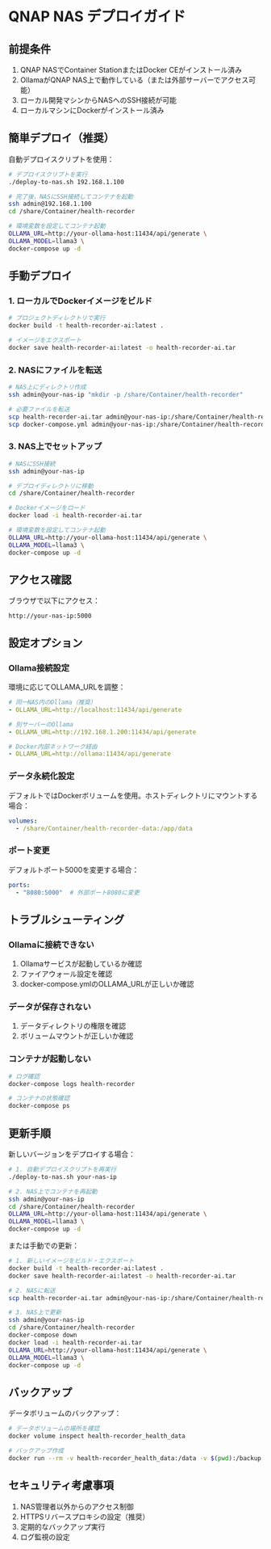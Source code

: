 # QNAP NAS デプロイガイド

## 前提条件

1. QNAP NASでContainer StationまたはDocker CEがインストール済み
2. OllamaがQNAP NAS上で動作している（または外部サーバーでアクセス可能）
3. ローカル開発マシンからNASへのSSH接続が可能
4. ローカルマシンにDockerがインストール済み

## 簡単デプロイ（推奨）

自動デプロイスクリプトを使用：

```bash
# デプロイスクリプトを実行
./deploy-to-nas.sh 192.168.1.100

# 完了後、NASにSSH接続してコンテナを起動
ssh admin@192.168.1.100
cd /share/Container/health-recorder

# 環境変数を設定してコンテナ起動
OLLAMA_URL=http://your-ollama-host:11434/api/generate \
OLLAMA_MODEL=llama3 \
docker-compose up -d
```

## 手動デプロイ

### 1. ローカルでDockerイメージをビルド

```bash
# プロジェクトディレクトリで実行
docker build -t health-recorder-ai:latest .

# イメージをエクスポート
docker save health-recorder-ai:latest -o health-recorder-ai.tar
```

### 2. NASにファイルを転送

```bash
# NAS上にディレクトリ作成
ssh admin@your-nas-ip "mkdir -p /share/Container/health-recorder"

# 必要ファイルを転送
scp health-recorder-ai.tar admin@your-nas-ip:/share/Container/health-recorder/
scp docker-compose.yml admin@your-nas-ip:/share/Container/health-recorder/
```

### 3. NAS上でセットアップ

```bash
# NASにSSH接続
ssh admin@your-nas-ip

# デプロイディレクトリに移動
cd /share/Container/health-recorder

# Dockerイメージをロード
docker load -i health-recorder-ai.tar

# 環境変数を設定してコンテナ起動
OLLAMA_URL=http://your-ollama-host:11434/api/generate \
OLLAMA_MODEL=llama3 \
docker-compose up -d
```

## アクセス確認

ブラウザで以下にアクセス：
```
http://your-nas-ip:5000
```

## 設定オプション

### Ollama接続設定

環境に応じてOLLAMA_URLを調整：

```yaml
# 同一NAS内のOllama（推奨）
- OLLAMA_URL=http://localhost:11434/api/generate

# 別サーバーのOllama
- OLLAMA_URL=http://192.168.1.200:11434/api/generate

# Docker内部ネットワーク経由
- OLLAMA_URL=http://ollama:11434/api/generate
```

### データ永続化設定

デフォルトではDockerボリュームを使用。ホストディレクトリにマウントする場合：

```yaml
volumes:
  - /share/Container/health-recorder-data:/app/data
```

### ポート変更

デフォルトポート5000を変更する場合：

```yaml
ports:
  - "8080:5000"  # 外部ポート8080に変更
```

## トラブルシューティング

### Ollamaに接続できない

1. Ollamaサービスが起動しているか確認
2. ファイアウォール設定を確認
3. docker-compose.ymlのOLLAMA_URLが正しいか確認

### データが保存されない

1. データディレクトリの権限を確認
2. ボリュームマウントが正しいか確認

### コンテナが起動しない

```bash
# ログ確認
docker-compose logs health-recorder

# コンテナの状態確認
docker-compose ps
```

## 更新手順

新しいバージョンをデプロイする場合：

```bash
# 1. 自動デプロイスクリプトを再実行
./deploy-to-nas.sh your-nas-ip

# 2. NAS上でコンテナを再起動
ssh admin@your-nas-ip
cd /share/Container/health-recorder
OLLAMA_URL=http://your-ollama-host:11434/api/generate \
OLLAMA_MODEL=llama3 \
docker-compose up -d
```

または手動での更新：

```bash
# 1. 新しいイメージをビルド・エクスポート
docker build -t health-recorder-ai:latest .
docker save health-recorder-ai:latest -o health-recorder-ai.tar

# 2. NASに転送
scp health-recorder-ai.tar admin@your-nas-ip:/share/Container/health-recorder/

# 3. NAS上で更新
ssh admin@your-nas-ip
cd /share/Container/health-recorder
docker-compose down
docker load -i health-recorder-ai.tar
OLLAMA_URL=http://your-ollama-host:11434/api/generate \
OLLAMA_MODEL=llama3 \
docker-compose up -d
```

## バックアップ

データボリュームのバックアップ：

```bash
# データボリュームの場所を確認
docker volume inspect health-recorder_health_data

# バックアップ作成
docker run --rm -v health-recorder_health_data:/data -v $(pwd):/backup ubuntu tar czf /backup/health-data-backup.tar.gz -C /data .
```

## セキュリティ考慮事項

1. NAS管理者以外からのアクセス制御
2. HTTPSリバースプロキシの設定（推奨）
3. 定期的なバックアップ実行
4. ログ監視の設定